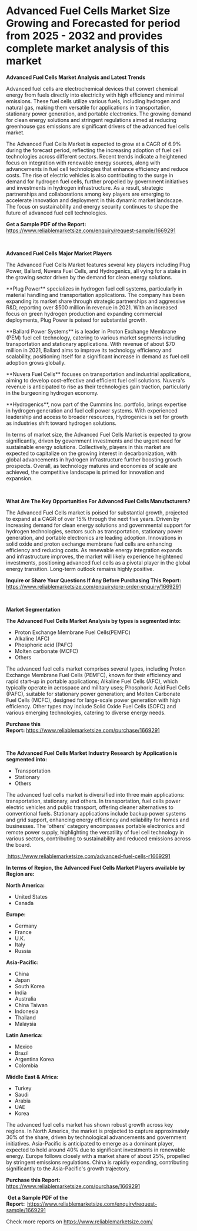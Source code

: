 <p><h1>Advanced Fuel Cells Market Size Growing and Forecasted for period from 2025 - 2032 and provides complete market analysis of this market</h1></p><p><strong>Advanced Fuel Cells Market Analysis and Latest Trends</strong></p>
<p><p>Advanced fuel cells are electrochemical devices that convert chemical energy from fuels directly into electricity with high efficiency and minimal emissions. These fuel cells utilize various fuels, including hydrogen and natural gas, making them versatile for applications in transportation, stationary power generation, and portable electronics. The growing demand for clean energy solutions and stringent regulations aimed at reducing greenhouse gas emissions are significant drivers of the advanced fuel cells market.</p><p>The Advanced Fuel Cells Market is expected to grow at a CAGR of 6.9% during the forecast period, reflecting the increasing adoption of fuel cell technologies across different sectors. Recent trends indicate a heightened focus on integration with renewable energy sources, along with advancements in fuel cell technologies that enhance efficiency and reduce costs. The rise of electric vehicles is also contributing to the surge in demand for hydrogen fuel cells, further propelled by government initiatives and investments in hydrogen infrastructure. As a result, strategic partnerships and collaborations among key players are emerging to accelerate innovation and deployment in this dynamic market landscape. The focus on sustainability and energy security continues to shape the future of advanced fuel cell technologies.</p></p>
<p><strong>Get a Sample PDF of the Report:&nbsp;</strong> <a href="https://www.reliablemarketsize.com/enquiry/request-sample/1669291?utm_campaign=2316&utm_medium=2&utm_source=Github&utm_content=ia&utm_term=13022025&utm_id=advanced-fuel-cells">https://www.reliablemarketsize.com/enquiry/request-sample/1669291</a></p>
<p>&nbsp;</p>
<p><strong>Advanced Fuel Cells Major Market Players</strong></p>
<p><p>The Advanced Fuel Cells Market features several key players including Plug Power, Ballard, Nuvera Fuel Cells, and Hydrogenics, all vying for a stake in the growing sector driven by the demand for clean energy solutions.</p><p>**Plug Power** specializes in hydrogen fuel cell systems, particularly in material handling and transportation applications. The company has been expanding its market share through strategic partnerships and aggressive R&D, reporting over $500 million in revenue in 2021. With an increased focus on green hydrogen production and expanding commercial deployments, Plug Power is poised for substantial growth.</p><p>**Ballard Power Systems** is a leader in Proton Exchange Membrane (PEM) fuel cell technology, catering to various market segments including transportation and stationary applications. With revenue of about $70 million in 2021, Ballard aims to improve its technology efficiency and scalability, positioning itself for a significant increase in demand as fuel cell adoption grows globally.</p><p>**Nuvera Fuel Cells** focuses on transportation and industrial applications, aiming to develop cost-effective and efficient fuel cell solutions. Nuvera's revenue is anticipated to rise as their technologies gain traction, particularly in the burgeoning hydrogen economy.</p><p>**Hydrogenics**, now part of the Cummins Inc. portfolio, brings expertise in hydrogen generation and fuel cell power systems. With experienced leadership and access to broader resources, Hydrogenics is set for growth as industries shift toward hydrogen solutions.</p><p>In terms of market size, the Advanced Fuel Cells Market is expected to grow significantly, driven by government investments and the urgent need for sustainable energy solutions. Collectively, players in this market are expected to capitalize on the growing interest in decarbonization, with global advancements in hydrogen infrastructure further boosting growth prospects. Overall, as technology matures and economies of scale are achieved, the competitive landscape is primed for innovation and expansion.</p></p>
<p>&nbsp;</p>
<p><strong>What Are The Key Opportunities For Advanced Fuel Cells Manufacturers?</strong></p>
<p><p>The Advanced Fuel Cells market is poised for substantial growth, projected to expand at a CAGR of over 15% through the next five years. Driven by increasing demand for clean energy solutions and governmental support for hydrogen technologies, sectors such as transportation, stationary power generation, and portable electronics are leading adoption. Innovations in solid oxide and proton exchange membrane fuel cells are enhancing efficiency and reducing costs. As renewable energy integration expands and infrastructure improves, the market will likely experience heightened investments, positioning advanced fuel cells as a pivotal player in the global energy transition. Long-term outlook remains highly positive.</p></p>
<p><strong>Inquire or Share Your Questions If Any Before Purchasing This Report:</strong> <a href="https://www.reliablemarketsize.com/enquiry/pre-order-enquiry/1669291?utm_campaign=2316&utm_medium=2&utm_source=Github&utm_content=ia&utm_term=13022025&utm_id=advanced-fuel-cells">https://www.reliablemarketsize.com/enquiry/pre-order-enquiry/1669291</a></p>
<p>&nbsp;</p>
<p><strong>Market Segmentation</strong></p>
<p><strong>The Advanced Fuel Cells Market Analysis by types is segmented into:</strong></p>
<p><ul><li>Proton Exchange Membrane Fuel Cells(PEMFC)</li><li>Alkaline (AFC)</li><li>Phosphoric acid (PAFC)</li><li>Molten carbonate (MCFC)</li><li>Others</li></ul></p>
<p><p>The advanced fuel cells market comprises several types, including Proton Exchange Membrane Fuel Cells (PEMFC), known for their efficiency and rapid start-up in portable applications; Alkaline Fuel Cells (AFC), which typically operate in aerospace and military uses; Phosphoric Acid Fuel Cells (PAFC), suitable for stationary power generation; and Molten Carbonate Fuel Cells (MCFC), designed for large-scale power generation with high efficiency. Other types may include Solid Oxide Fuel Cells (SOFC) and various emerging technologies, catering to diverse energy needs.</p></p>
<p><strong>Purchase this Report:&nbsp;</strong><a href="https://www.reliablemarketsize.com/purchase/1669291?utm_campaign=2316&utm_medium=2&utm_source=Github&utm_content=ia&utm_term=13022025&utm_id=advanced-fuel-cells">https://www.reliablemarketsize.com/purchase/1669291</a></p>
<p>&nbsp;</p>
<p><strong>The Advanced Fuel Cells Market Industry Research by Application is segmented into:</strong></p>
<p><ul><li>Transportation</li><li>Stationary</li><li>Others</li></ul></p>
<p><p>The advanced fuel cells market is diversified into three main applications: transportation, stationary, and others. In transportation, fuel cells power electric vehicles and public transport, offering cleaner alternatives to conventional fuels. Stationary applications include backup power systems and grid support, enhancing energy efficiency and reliability for homes and businesses. The 'others' category encompasses portable electronics and remote power supply, highlighting the versatility of fuel cell technology in various sectors, contributing to sustainability and reduced emissions across the board.</p></p>
<p><a href="https://www.reliablemarketsize.com/advanced-fuel-cells-r1669291?utm_campaign=2316&utm_medium=2&utm_source=Github&utm_content=ia&utm_term=13022025&utm_id=advanced-fuel-cells">&nbsp;https://www.reliablemarketsize.com/advanced-fuel-cells-r1669291</a></p>
<p><strong>In terms of Region, the Advanced Fuel Cells Market Players available by Region are:</strong></p>
<p>
    <p> <strong> North America: </strong>
        <ul>
            <li>United States</li>
            <li>Canada</li>
        </ul>
        </p> 
    <p> <strong> Europe: </strong>
        <ul>
            <li>Germany</li>
            <li>France</li>
            <li>U.K.</li>
            <li>Italy</li>
            <li>Russia</li>
        </ul>
        </p> 
    <p> <strong> Asia-Pacific: </strong>
        <ul>
            <li>China</li>
            <li>Japan</li>
            <li>South Korea</li>
            <li>India</li>
            <li>Australia</li>
            <li>China Taiwan</li>
            <li>Indonesia</li>
            <li>Thailand</li>
            <li>Malaysia</li>
        </ul>
        </p> 
    <p> <strong> Latin America: </strong>
        <ul>
            <li>Mexico</li>
            <li>Brazil</li>
            <li>Argentina Korea</li>
            <li>Colombia</li>
        </ul>
        </p> 
    <p> <strong> Middle East & Africa: </strong>
        <ul>
            <li>Turkey</li>
            <li>Saudi</li>
            <li>Arabia</li>
            <li>UAE</li>
            <li>Korea</li>
        </ul>
    </p>
    </p>
<p><p>The advanced fuel cells market has shown robust growth across key regions. In North America, the market is projected to capture approximately 30% of the share, driven by technological advancements and government initiatives. Asia-Pacific is anticipated to emerge as a dominant player, expected to hold around 40% due to significant investments in renewable energy. Europe follows closely with a market share of about 25%, propelled by stringent emissions regulations. China is rapidly expanding, contributing significantly to the Asia-Pacific's growth trajectory.</p></p>
<p><strong>Purchase this Report: </strong><a href="https://www.reliablemarketsize.com/purchase/1669291?utm_campaign=2316&utm_medium=2&utm_source=Github&utm_content=ia&utm_term=13022025&utm_id=advanced-fuel-cells">https://www.reliablemarketsize.com/purchase/1669291</a></p>
<p>&nbsp;<strong>Get a Sample PDF of the Report:&nbsp;&nbsp;</strong><a href="https://www.reliablemarketsize.com/enquiry/request-sample/1669291?utm_campaign=2316&utm_medium=2&utm_source=Github&utm_content=ia&utm_term=13022025&utm_id=advanced-fuel-cells">https://www.reliablemarketsize.com/enquiry/request-sample/1669291</a></p>
<p><strong></strong></p>
<p>Check more reports on <a href="https://www.reliablemarketsize.com/?utm_campaign=2316&utm_medium=2&utm_source=Github&utm_content=ia&utm_term=13022025&utm_id=advanced-fuel-cells">https://www.reliablemarketsize.com/</a></p>